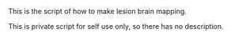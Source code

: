 This is the script of how to make lesion brain mapping.

This is private script for self use only, so there has no description.
